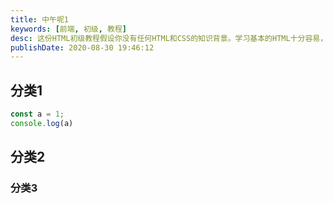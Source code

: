 ```yaml
---
title: 中午呢1
keywords: [前端, 初级, 教程]
desc: 这份HTML初级教程假设你没有任何HTML和CSS的知识背景。学习基本的HTML十分容易，只要你能从头到尾按照每一步骤来实践。最后我们会将每一步综合起来，以便我们继续学习CSS初级指南。
publishDate: 2020-08-30 19:46:12
---
```


## 分类1

```javascript
const a = 1;
console.log(a)
```

## 分类2

### 分类3
